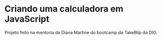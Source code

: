 #  Criando uma calculadora em JavaScript

Projeto feito na mentoria da Diana Martine do bootcamp da TakeBlip da DIO.

